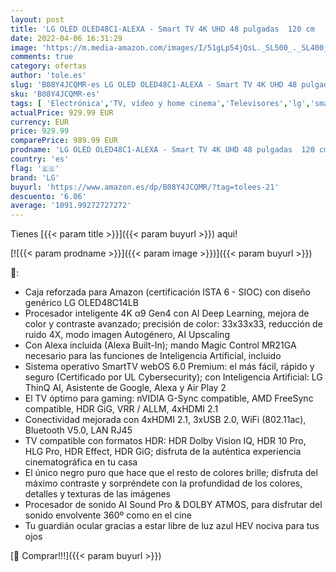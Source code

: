 ```yaml
---
layout: post
title: 'LG OLED OLED48C1-ALEXA - Smart TV 4K UHD 48 pulgadas  120 cm   Inteligencia Artificial  100% HDR  Dolby ATMOS  HDMI 2.1  USB 2.0  Bluetooth 5.0  WiFi'
date: 2022-04-06 16:31:29
image: 'https://m.media-amazon.com/images/I/51gLp54jQsL._SL500_._SL400_.jpg'
comments: true
category: ofertas
author: 'tole.es'
slug: 'B08Y4JCQMR-es LG OLED OLED48C1-ALEXA - Smart TV 4K UHD 48 pulgadas 120...'
sku: 'B08Y4JCQMR-es'
tags: [ 'Electrónica','TV, vídeo y home cinema','Televisores','lg','smart','tv', ]
actualPrice: 929.99 EUR
currency: EUR
price: 929.99
comparePrice: 989.99 EUR
prodname: 'LG OLED OLED48C1-ALEXA - Smart TV 4K UHD 48 pulgadas  120 cm   Inteligencia Artificial  100% HDR  Dolby ATMOS  HDMI 2.1  USB 2.0  Bluetooth 5.0  WiFi'
country: 'es'
flag: '🇪🇸'
brand: 'LG'
buyurl: 'https://www.amazon.es/dp/B08Y4JCQMR/?tag=tolees-21'
descuento: '6.06'
average: '1091.99272727272'
---
```


Tienes [{{< param title >}}]({{< param buyurl >}}) aqui!

[![{{< param prodname >}}]({{< param image >}})]({{< param buyurl >}})

🔎:

- Caja reforzada para Amazon (certificación ISTA 6 - SIOC) con diseño genérico LG OLED48C14LB
- Procesador inteligente 4K α9 Gen4 con AI Deep Learning, mejora de color y contraste avanzado; precisión de color: 33x33x33, reducción de ruido 4X, modo imagen Autogénero, AI Upscaling
- Con Alexa incluida (Alexa Built-In); mando Magic Control MR21GA necesario para las funciones de Inteligencia Artificial, incluido
- Sistema operativo SmartTV webOS 6.0 Premium: el más fácil, rápido y seguro (Certificado por UL Cybersecurity); con Inteligencia Artificial: LG ThinQ AI, Asistente de Google, Alexa y Air Play 2
- El TV óptimo para gaming: nVIDIA G-Sync compatible, AMD FreeSync compatible, HDR GiG, VRR / ALLM, 4xHDMI 2.1
- Conectividad mejorada con 4xHDMI 2.1, 3xUSB 2.0, WiFi (802.11ac), Bluetooth V5.0, LAN RJ45
- TV compatible con formatos HDR: HDR Dolby Vision IQ, HDR 10 Pro, HLG Pro, HDR Effect, HDR GiG; disfruta de la auténtica experiencia cinematográfica en tu casa
- El único negro puro que hace que el resto de colores brille; disfruta del máximo contraste y sorpréndete con la profundidad de los colores, detalles y texturas de las imágenes
- Procesador de sonido AI Sound Pro & DOLBY ATMOS, para disfrutar del sonido envolvente 360º como en el cine
- Tu guardián ocular gracias a estar libre de luz azul HEV nociva para tus ojos

[🛒 Comprar!!!]({{< param buyurl >}})
